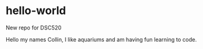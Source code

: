 # hello-world
New repo for DSC520

Hello my names Collin, I like aquariums and am having fun learning to code.
